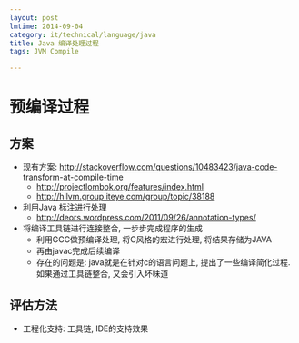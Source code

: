 ```yaml
---
layout: post
lmtime: 2014-09-04
category: it/technical/language/java
title: Java 编译处理过程
tags: JVM Compile

---
```


# 预编译过程

## 方案

* 现有方案: http://stackoverflow.com/questions/10483423/java-code-transform-at-compile-time
    * http://projectlombok.org/features/index.html
    * http://hllvm.group.iteye.com/group/topic/38188
* 利用Java 标注进行处理
    * http://deors.wordpress.com/2011/09/26/annotation-types/
* 将编译工具链进行连接整合, 一步步完成程序的生成
    * 利用GCC做预编译处理, 将C风格的宏进行处理, 将结果存储为JAVA
    * 再由javac完成后续编译
    * 存在的问题是: java就是在针对c的语言问题上, 提出了一些编译简化过程. 如果通过工具链整合, 又会引入坏味道

## 评估方法

* 工程化支持: 工具链, IDE的支持效果
